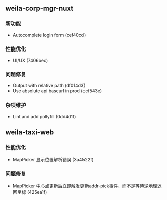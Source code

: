 ## weila-corp-mgr-nuxt

### 新功能

- Autocomplete login form (cef40cd)

### 性能优化

- UI/UX (7406bec)

### 问题修复

- Output with relative path (df014d3)
- Use absolute api baseurl in prod (ccf543e)

### 杂项维护

- Lint and add pollyfill (0dd4d1f)

## weila-taxi-web

### 性能优化

- MapPicker 显示位置解析错误 (3a4522f)

### 问题修复

- MapPicker 中心点更新后立即触发更新addr-pick事件，而不是等待逆地理返回坐标 (425ea1f)